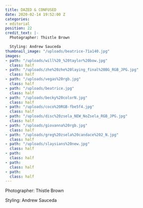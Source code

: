 ```yaml
---
title: DAZED & CONFUSED
date: 2020-02-14 19:52:00 Z
categories:
- editorial
position: 22
credit_text: |-
  Photographer: Thistle Brown

  Styling: Andrew Sauceda
thumbnail_image: "/uploads/beatrice-71a140.jpg"
images:
- path: "/uploads/will%20_%20taylor%20bow.jpg"
  class: half
- path: "/uploads/zhe%20zhe%20laying_final%20BG_RGB_JPG.jpg"
  class: half
- path: "/uploads/vegas%20rgb.jpg"
  class: half
- path: "/uploads/beatrice.jpg"
  class: half
- path: "/uploads/becky%20colorN.jpg"
  class: half
- path: "/uploads/coco%20RGB-fbe5f4.jpg"
  class: half
- path: "/uploads/disc%20zsela_NEW_NoZsela_RGB_JPG.jpg"
  class: half
- path: "/uploads/giovanna%20rgb.jpg"
  class: half
- path: "/uploads/greg%20zsela%20candace%202_N.jpg"
  class: half
- path: "/uploads/slaysians%20new.jpg"
  class: half
- path: 
  class: half
- path: 
  class: half
- path: 
  class: half
---
```


Photographer: Thistle Brown

Styling: Andrew Sauceda